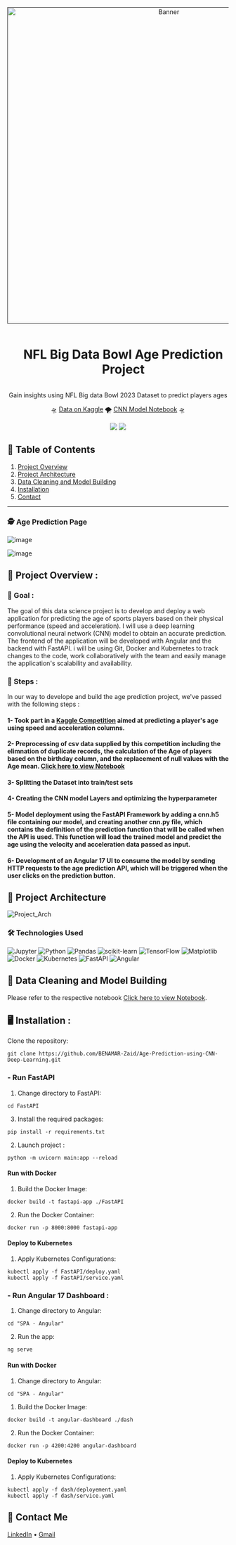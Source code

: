 <div align="center">
  <a href="">
    <img src="https://github.com/BENAMAR-Zaid/PFE-PPT/assets/105943885/3b0ce9bc-d634-4695-9d8c-960e2a2ab000" alt="Banner" width="720">
  </a>

  <div id="user-content-toc">
    <ul>
      <summary><h1 style="display: inline-block;"> NFL Big Data Bowl Age Prediction Project</h1></summary>
    </ul>
  </div>
  
  <p>Gain insights using NFL Big data Bowl 2023 Dataset to predict players ages</p>
    🛸
    <a href="https://www.kaggle.com/competitions/nfl-big-data-bowl-2023/data" target="_blank">Data on Kaggle</a>
    🌪️
    <a href="https://www.kaggle.com/code/zaidbenamar/predicting-player-s-age-using-cnn-model-with-conv1/notebook" target="_blank">CNN Model Notebook</a>
    🛸
</div>
<br>
<div align="center">
      <a href="https://img.shields.io/badge/Kaggle-035a7d?style=for-the-badge&logo=kaggle&logoColor=white"><img src="https://img.shields.io/badge/Kaggle-035a7d?style=for-the-badge&logo=kaggle&logoColor=white"/></a>
      <img src="https://img.shields.io/github/stars/hamagistral/DataEngineers-Glassdoor?color=blue&style=social"/>
</div>

## 📝 Table of Contents

1. [ Project Overview ](#introduction)
2. [ Project Architecture ](#arch)
3. [ Data Cleaning and Model Building](#dataedamodel)
4. [ Installation ](#installation)
5. [ Contact ](#contact)
<hr>

### 🕵️ Age Prediction Page
![image](https://user-images.githubusercontent.com/105943885/211332109-3bf60e23-bea3-4306-89cc-9350e509f00e.PNG)

![image](https://github.com/BENAMAR-Zaid/Deeplearning-PFM/assets/105943885/181da466-1eb4-41f0-91a9-eaf2c20fd68d)



<a name="introduction"></a>
## 🔬 Project Overview :

### 🎯 Goal :

The goal of this data science project is to develop and deploy a web application for predicting the age of sports players based on their physical performance (speed and acceleration).
I will use a deep learning convolutional neural network (CNN) model to obtain an accurate prediction. The frontend of the application will be developed with Angular and the backend with FastAPI. i will be using Git, Docker and Kubernetes to track changes to the code, work collaboratively with the team and easily manage the application's scalability and availability.

### 🧭 Steps :

In our way to develope and build the age prediction project, we've passed with the following steps : 
#### 1- Took part in a [Kaggle Competition](https://www.kaggle.com/competitions/nfl-big-data-bowl-2023) aimed at predicting a player's age using speed and acceleration columns.
#### 2- Preprocessing of csv data supplied by this competition including the elimnation of duplicate records, the calculation of the Age of players based on the birthday column, and the replacement of null values with the Age mean. [Click here to view Notebook](https://www.kaggle.com/code/zaidbenamar/predicting-player-s-age-using-cnn-model-with-conv1/notebook)
#### 3- Splitting the Dataset into train/test sets
#### 4- Creating the CNN model Layers and optimizing the hyperparameter
#### 5- Model deployment using the FastAPI Framework by adding a cnn.h5 file containing our model, and creating another cnn.py file, which contains the definition of the prediction function that will be called when the API is used. This function will load the trained model and predict the age using the velocity and acceleration data passed as input.
#### 6- Development of an Angular 17 UI to consume the model by sending HTTP requests to the age prediction API, which will be triggered when the user clicks on the prediction button.

<a name="arch"></a>
## 📝 Project Architecture

![Project_Arch](https://github.com/BENAMAR-Zaid/PFE-PPT/assets/105943885/220ea980-a494-4328-b05b-2f98c51a72e2)

### 🛠️ Technologies Used

![Jupyter](https://img.shields.io/badge/Made%20with-Jupyter-orange?style=for-the-badge&logo=Jupyter)
![Python](https://img.shields.io/badge/python-3670A0?style=for-the-badge&logo=python&logoColor=ffdd54)
![Pandas](https://img.shields.io/badge/pandas-%23150458.svg?style=for-the-badge&logo=pandas&logoColor=white)
![scikit-learn](https://img.shields.io/badge/scikit--learn-%23F7931E.svg?style=for-the-badge&logo=scikit-learn&logoColor=white)
![TensorFlow](https://img.shields.io/badge/TensorFlow-%23FF6F00.svg?style=for-the-badge&logo=TensorFlow&logoColor=white)
![Matplotlib](https://img.shields.io/badge/Matplotlib-%23ffffff.svg?style=for-the-badge&logo=Matplotlib&logoColor=black)
![Docker](https://img.shields.io/badge/docker-%230db7ed.svg?style=for-the-badge&logo=docker&logoColor=white)
![Kubernetes](https://img.shields.io/badge/kubernetes-%23326ce5.svg?style=for-the-badge&logo=kubernetes&logoColor=white)
![FastAPI](https://img.shields.io/badge/FastAPI-005571?style=for-the-badge&logo=fastapi)
![Angular](https://img.shields.io/badge/angular-%23DD0031.svg?style=for-the-badge&logo=angular&logoColor=white)

<a name="dataedamodel"></a>
## 🧹 Data Cleaning and Model Building

Please refer to the respective notebook [Click here to view Notebook](https://www.kaggle.com/code/zaidbenamar/predicting-player-s-age-using-cnn-model-with-conv1/notebook).

<a name="installation"></a>
## 🖥️ Installation : 
Clone the repository:

```
git clone https://github.com/BENAMAR-Zaid/Age-Prediction-using-CNN-Deep-Learning.git
```

### - Run FastAPI

1. Change directory to FastAPI:

```
cd FastAPI
```

3. Install the required packages:

```
pip install -r requirements.txt
```

2. Launch project : 

```
python -m uvicorn main:app --reload
```

#### Run with Docker 

1. Build the Docker Image:

```
docker build -t fastapi-app ./FastAPI
```

2. Run the Docker Container:

```
docker run -p 8000:8000 fastapi-app
```

#### Deploy to Kubernetes

1. Apply Kubernetes Configurations:

```
kubectl apply -f FastAPI/deploy.yaml
kubectl apply -f FastAPI/service.yaml
```

### - Run Angular 17 Dashboard : 

1. Change directory to Angular:

```
cd "SPA - Angular"
```

2. Run the app:

```
ng serve
```

#### Run with Docker 

1. Change directory to Angular:

```
cd "SPA - Angular"
```

1. Build the Docker Image:

```
docker build -t angular-dashboard ./dash
```

2. Run the Docker Container:

```
docker run -p 4200:4200 angular-dashboard
```

#### Deploy to Kubernetes

1. Apply Kubernetes Configurations:

```
kubectl apply -f dash/deployement.yaml
kubectl apply -f dash/service.yaml
```

<a name="contact"></a>
## 📨 Contact Me

[LinkedIn](https://www.linkedin.com/in/zaid-benamar/) •
[Gmail](zaid.benmr@gmail.com)
